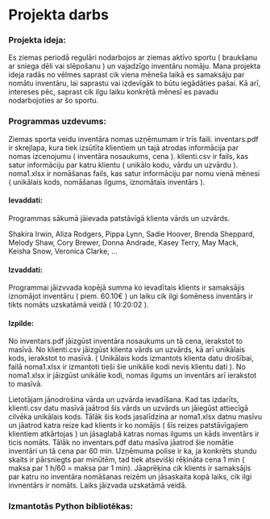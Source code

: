 # Projekta darbs

### Projekta ideja:

Es ziemas periodā regulāri nodarbojos ar ziemas aktīvo sportu ( braukšanu ar sniega dēli vai slēpošanu ) un vajadzīgo inventāru nomāju. Mana projekta ideja radās no vēlmes saprast cik viena mēneša laikā es samaksāju par nomātu inventāru, lai saprastu vai izdevīgāk to būtu iegādāties pašai. Kā arī, intereses pēc, saprast cik ilgu laiku konkrētā mēnesī es pavadu nodarbojoties ar šo sportu. 

### Programmas uzdevums:

Ziemas sporta veidu inventāra nomas uzņēmumam ir trīs faili. inventars.pdf ir skrejlapa, kura tiek izsūtīta klientiem un tajā atrodas informācija par nomas izcenojumu ( inventāra nosaukums, cena ). klienti.csv ir fails, kas satur informāciju par katru klientu ( unikālo kodu, vārdu un uzvārdu ). noma1.xlsx ir nomāšanas fails, kas satur informāciju par nomu vienā mēnesi ( unikālais kods, nomāšanas ilgums, iznomātais inventārs ).

#### Ievaddati:

Programmas sākumā jāievada patstāvīgā klienta vārds un uzvārds. 

Shakira Irwin, 
Aliza Rodgers, 
Pippa Lynn, 
Sadie Hoover, 
Brenda Sheppard, 
Melody Shaw, 
Cory Brewer, 
Donna Andrade, 
Kasey Terry, 
May Mack, 
Keisha Snow, 
Veronica Clarke, 
...

#### Izvaddati:

Programmai jāizvvada kopējā summa ko ievadītais klients ir samaksājis iznomājot inventāru ( piem. 60.10€ ) un laiku cik ilgi šomēness inventārs ir tikts nomāts uzskatāmā veidā ( 10:20:02 ).

#### Izpilde:

No inventars.pdf jāizgūst inventāra nosaukums un tā cena, ierakstot to masīvā. No klienti.csv jāizgūst klienta vārds un uzvārds, kā arī unikālais kods, ierakstot to masīvā. ( Unikālais kods izmantots klienta datu drošībai, failā noma1.xlsx ir izmantoti tieši šie unikālie kodi nevis klientu dati ). No noma1.xlsx ir jāizgūst unikālie kodi, nomas ilgums un inventārs arī ierakstot to masīvā.

Lietotājam jānodrošina vārda un uzvārda ievadīšana. Kad tas izdarīts, klienti.csv datu masīvā jaātrod šis vārds un uzvārds un jāiegūst attiecīgā cilvēka unikālais kods. Tālāk šis kods jasalīdzina ar noma1.xlsx datnu masīvu un jāatrod katra reize kad klients ir ko nomājis ( šīs reizes patstāvīgajiem klientiem atkārtojas ) un jāsaglabā katras nomas ilgums un kāds inventārs ir ticis nomāts. Tālāk no inventars.pdf datu masīva jāatrod šie nomātie inventāri un tā cena par 60 min. Uzņēmuma polise ir ka, ja konkrēts stundu skaits ir pārsniegts par minūtēm, tad tiek atsevišķi rēķināta cena 1 min ( maksa par 1 h/60 = maksa par 1 min). Jāaprēķina cik klients ir samaksājis par katru no inventāra nomāšanas reizēm un jāsaskaita kopā laiks, cik ilgi invnentārs ir nomāts. Laiks jāizvada uzskatāmā veidā.  

### Izmantotās Python bibliotēkas:




